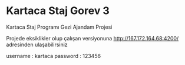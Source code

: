 # Kartaca Staj Gorev 3
Kartaca Staj Programı Gezi Ajandam Projesi

Projede eksiklikler olup çalışan versiyonuna http://167.172.164.68:4200/ adresinden ulaşabilirsiniz

username : kartaca
password : 123456
